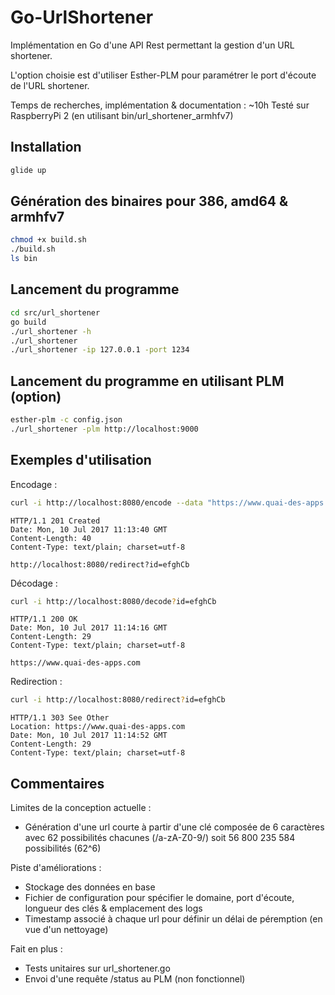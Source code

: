 # Go-UrlShortener

Implémentation en Go d'une API Rest permettant la gestion d'un URL shortener.

L'option choisie est d'utiliser Esther-PLM pour paramétrer le port
d'écoute de l'URL shortener.

Temps de recherches, implémentation & documentation : ~10h
Testé sur RaspberryPi 2 (en utilisant bin/url_shortener_armhfv7)

## Installation
```bash
glide up
```
## Génération des binaires pour 386, amd64 & armhfv7
```bash
chmod +x build.sh
./build.sh
ls bin
```

## Lancement du programme
```bash
cd src/url_shortener
go build
./url_shortener -h
./url_shortener
./url_shortener -ip 127.0.0.1 -port 1234
```

## Lancement du programme en utilisant PLM (option)
```bash
esther-plm -c config.json
./url_shortener -plm http://localhost:9000
```

## Exemples d'utilisation

Encodage :
```bash
curl -i http://localhost:8080/encode --data "https://www.quai-des-apps.com"
```

```http
HTTP/1.1 201 Created
Date: Mon, 10 Jul 2017 11:13:40 GMT
Content-Length: 40
Content-Type: text/plain; charset=utf-8

http://localhost:8080/redirect?id=efghCb
```

Décodage :
```bash
curl -i http://localhost:8080/decode?id=efghCb
```

```http
HTTP/1.1 200 OK
Date: Mon, 10 Jul 2017 11:14:16 GMT
Content-Length: 29
Content-Type: text/plain; charset=utf-8

https://www.quai-des-apps.com
```

Redirection :
```bash
curl -i http://localhost:8080/redirect?id=efghCb
```

```http
HTTP/1.1 303 See Other
Location: https://www.quai-des-apps.com
Date: Mon, 10 Jul 2017 11:14:52 GMT
Content-Length: 29
Content-Type: text/plain; charset=utf-8
```

## Commentaires

Limites de la conception actuelle :
 - Génération d'une url courte à partir d'une clé composée de 6
   caractères avec 62 possibilités chacunes (/a-zA-Z0-9/) soit 56 800
   235 584 possibilités (62^6)

Piste d'améliorations :
 - Stockage des données en base
 - Fichier de configuration pour spécifier le domaine, port d'écoute, longueur des clés & emplacement des logs
 - Timestamp associé à chaque url pour définir un délai de péremption (en vue d'un nettoyage)

Fait en plus :
 - Tests unitaires sur url_shortener.go
 - Envoi d'une requête /status au PLM (non fonctionnel)